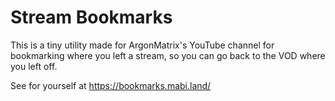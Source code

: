 # Stream Bookmarks
This is a tiny utility made for ArgonMatrix's YouTube channel for bookmarking where you left a stream,
so you can go back to the VOD where you left off.

See for yourself at https://bookmarks.mabi.land/
